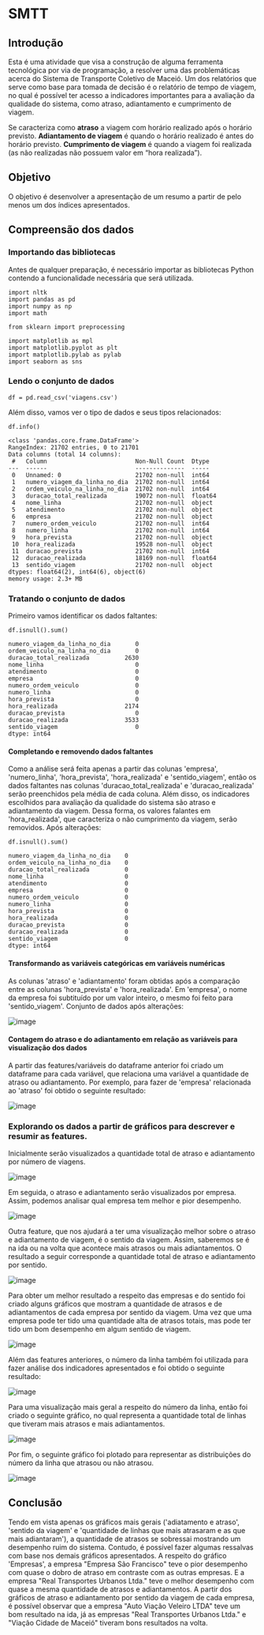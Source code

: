 # SMTT

## Introdução

Esta é uma atividade que visa a construção de alguma ferramenta tecnológica por via de programação, a resolver uma das problemáticas acerca do Sistema de Transporte
Coletivo de Maceió. Um dos relatórios que serve como base para tomada de decisão é o relatório de tempo de viagem, no qual é possível ter acesso a indicadores importantes para a avaliação da qualidade do sistema, como atraso, adiantamento e cumprimento de viagem.

Se caracteriza como **atraso** a viagem com horário realizado após o horário previsto. **Adiantamento de viagem** é quando o horário realizado é antes do horário previsto. **Cumprimento de viagem** é quando a viagem foi realizada (as não realizadas não possuem valor em “hora realizada”).

## Objetivo 

O objetivo é desenvolver a apresentação de um resumo a partir de pelo menos um dos índices apresentados.

## Compreensão dos dados

### Importando das bibliotecas
Antes de qualquer preparação, é necessário importar as bibliotecas Python contendo a funcionalidade necessária que será utilizada.

```
import nltk
import pandas as pd
import numpy as np
import math

from sklearn import preprocessing

import matplotlib as mpl
import matplotlib.pyplot as plt
import matplotlib.pylab as pylab
import seaborn as sns
```

### Lendo o conjunto de dados

```
df = pd.read_csv('viagens.csv')
```

Além disso, vamos ver o tipo de dados e seus tipos relacionados:

```
df.info()
```
```
<class 'pandas.core.frame.DataFrame'>
RangeIndex: 21702 entries, 0 to 21701
Data columns (total 14 columns):
 #   Column                         Non-Null Count  Dtype  
---  ------                         --------------  -----  
 0   Unnamed: 0                     21702 non-null  int64  
 1   numero_viagem_da_linha_no_dia  21702 non-null  int64  
 2   ordem_veiculo_na_linha_no_dia  21702 non-null  int64  
 3   duracao_total_realizada        19072 non-null  float64
 4   nome_linha                     21702 non-null  object 
 5   atendimento                    21702 non-null  object 
 6   empresa                        21702 non-null  object 
 7   numero_ordem_veiculo           21702 non-null  int64  
 8   numero_linha                   21702 non-null  int64  
 9   hora_prevista                  21702 non-null  object 
 10  hora_realizada                 19528 non-null  object 
 11  duracao_prevista               21702 non-null  int64  
 12  duracao_realizada              18169 non-null  float64
 13  sentido_viagem                 21702 non-null  object 
dtypes: float64(2), int64(6), object(6)
memory usage: 2.3+ MB
```

### Tratando o conjunto de dados

Primeiro vamos identificar os dados faltantes:

```
df.isnull().sum()
```
```
numero_viagem_da_linha_no_dia       0
ordem_veiculo_na_linha_no_dia       0
duracao_total_realizada          2630
nome_linha                          0
atendimento                         0
empresa                             0
numero_ordem_veiculo                0
numero_linha                        0
hora_prevista                       0
hora_realizada                   2174
duracao_prevista                    0
duracao_realizada                3533
sentido_viagem                      0
dtype: int64
```
#### Completando e removendo dados faltantes

Como a análise será feita apenas a partir das colunas 'empresa', 'numero_linha', 'hora_prevista',	'hora_realizada' e 'sentido_viagem', então os dados faltantes nas colunas 'duracao_total_realizada' e 'duracao_realizada' serão preenchidos pela média de cada coluna. Além disso, os indicadores escolhidos para avaliação da qualidade do sistema são atraso e adiantamento da viagem. Dessa forma, os valores falantes em 'hora_realizada', que caracteriza o não cumprimento da viagem, serão removidos. Após alterações:

```
df.isnull().sum()
```
```
numero_viagem_da_linha_no_dia    0
ordem_veiculo_na_linha_no_dia    0
duracao_total_realizada          0
nome_linha                       0
atendimento                      0
empresa                          0
numero_ordem_veiculo             0
numero_linha                     0
hora_prevista                    0
hora_realizada                   0
duracao_prevista                 0
duracao_realizada                0
sentido_viagem                   0
dtype: int64
```

#### Transformando as variáveis categóricas em variáveis numéricas

As colunas 'atraso' e 'adiantamento' foram obtidas após a comparação entre as colunas 'hora_prevista' e 'hora_realizada'. Em 'empresa', o nome da empresa foi subtituído por um valor inteiro, o mesmo foi feito para 'sentido_viagem'. Conjunto de dados após alterações:

![image](https://user-images.githubusercontent.com/32077255/107834049-f1c7c580-6d73-11eb-9a64-077ae626f4cf.png)

#### Contagem do atraso e do adiantamento em relação as variáveis para visualização dos dados

A partir das features/variáveis do dataframe anterior foi criado um dataframe para cada variável, que relaciona uma variável a quantidade de atraso ou adiantamento. Por exemplo, para fazer de 'empresa' relacionada ao 'atraso' foi obtido o seguinte resultado:

![image](https://user-images.githubusercontent.com/32077255/107834867-4c622100-6d76-11eb-883e-319557a2417a.png)

### Explorando os dados a partir de gráficos para descrever e resumir as features.

Inicialmente serão visualizados a quantidade total de atraso e adiantamento por número de viagens.

![image](https://user-images.githubusercontent.com/32077255/107835148-46207480-6d77-11eb-93b9-0364be967486.png)

Em seguida, o atraso e adiantamento serão visualizados por empresa. Assim, podemos analisar qual empresa tem melhor e pior desempenho.

![image](https://user-images.githubusercontent.com/32077255/107835252-9992c280-6d77-11eb-859c-530950b4bc6b.png)

Outra feature, que nos ajudará a ter uma visualização melhor sobre o atraso e adiantamento de viagem, é o sentido da viagem. Assim, saberemos se é na ida ou na volta que acontece mais atrasos ou mais adiantamentos. O resultado a seguir corresponde a quantidade total de atraso e adiantamento por sentido.

![image](https://user-images.githubusercontent.com/32077255/107835582-c5627800-6d78-11eb-909f-3021f86e1ea3.png)

Para obter um melhor resultado a respeito das empresas e do sentido foi criado alguns gráficos que mostram a quantidade de atrasos e de adiantamentos de cada empresa por sentido da viagem. Uma vez que uma empresa pode ter tido uma quantidade alta de atrasos totais, mas pode ter tido um bom desempenho em algum sentido de viagem.

![image](https://user-images.githubusercontent.com/32077255/107837479-c1862400-6d7f-11eb-93cf-7e3a32600f3f.png)

Além das features anteriores, o número da linha também foi utilizada para fazer análise dos indicadores apresentados e foi obtido o seguinte resultado:

![image](https://user-images.githubusercontent.com/32077255/107836143-d57b5700-6d7a-11eb-8497-69ab021e1716.png)

Para uma visualização mais geral a respeito do número da linha, então foi criado o seguinte gráfico, no qual representa a quantidade total de linhas que tiveram mais atrasos e mais adiantamentos.

![image](https://user-images.githubusercontent.com/32077255/107836478-0445fd00-6d7c-11eb-83f5-439dce9cc422.png)

Por fim, o seguinte gráfico foi plotado para representar as distribuições do número da linha que atrasou ou não atrasou.

![image](https://user-images.githubusercontent.com/32077255/107836534-4b33f280-6d7c-11eb-9916-7a5d8830cb16.png)

## Conclusão

Tendo em vista apenas os gráficos mais gerais ('adiatamento e atraso', 'sentido da viagem' e 'quantidade de linhas que mais atrasaram e as que mais adiantaram'), a quantidade de atrasos se sobressai mostrando um desempenho ruim do sistema. Contudo, é possível fazer algumas ressalvas com base nos demais gráficos apresentados.
A respeito do gráfico 'Empresas', a empresa "Empresa São Francisco" teve o pior desempenho com quase o dobro de atraso em contraste com as outras empresas. E a empresa "Real Transportes Urbanos Ltda." teve o melhor desempenho com quase a mesma quantidade de atrasos e adiantamentos. 
A partir dos gráficos de atraso e adiantamento por sentido da viagem de cada empresa, é possível observar que a empresa "Auto Viação Veleiro LTDA" teve um bom resultado na ida, já as empresas "Real Transportes Urbanos Ltda." e "Viação Cidade de Maceió" tiveram bons resultados na volta.
